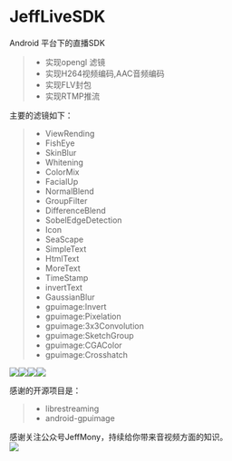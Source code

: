 # JeffLiveSDK
Android 平台下的直播SDK
> * 实现opengl 滤镜
> * 实现H264视频编码,AAC音频编码
> * 实现FLV封包
> * 实现RTMP推流

主要的滤镜如下：
> * ViewRending
> * FishEye
> * SkinBlur
> * Whitening
> * ColorMix
> * FacialUp
> * NormalBlend
> * GroupFilter
> * DifferenceBlend
> * SobelEdgeDetection
> * Icon
> * SeaScape
> * SimpleText
> * HtmlText
> * MoreText
> * TimeStamp
> * invertText
> * GaussianBlur
> * gpuimage:Invert
> * gpuimage:Pixelation
> * gpuimage:3x3Convolution
> * gpuimage:SketchGroup
> * gpuimage:CGAColor
> * gpuimage:Crosshatch

![](./files/test1_low.jpg)![](./files/test2_low.jpg)![](./files/test3_low.jpg)![](./files/test4_low.jpg)

感谢的开源项目是：
> * librestreaming
> * android-gpuimage


感谢关注公众号JeffMony，持续给你带来音视频方面的知识。<br>
![](./files/JeffMony.jpg)
